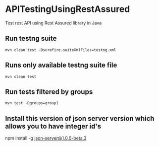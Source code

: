 # APITestingUsingRestAssured
Test rest API using Rest Assured library in Java

## Run testng suite
    mvn clean test -Dsurefire.suiteXmlFiles=testng.xml

## Runs only available testng suite file

    mvn clean test

## Run tests filtered by groups

    mvn test -Dgroups=group1

## Install this version of json server version which allows you to have integer id's

npm install -g json-server@1.0.0-beta.3